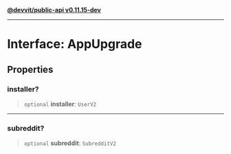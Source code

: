 [**@devvit/public-api v0.11.15-dev**](../../../../README.md)

---

# Interface: AppUpgrade

## Properties

<a id="installer"></a>

### installer?

> `optional` **installer**: `UserV2`

---

<a id="subreddit"></a>

### subreddit?

> `optional` **subreddit**: `SubredditV2`
